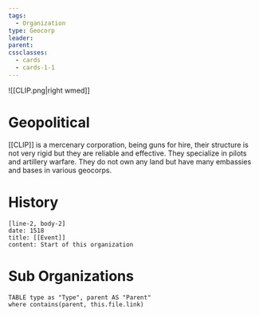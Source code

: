 ```yaml
---
tags:
  - Organization
type: Geocorp
leader: 
parent: 
cssclasses:
  - cards
  - cards-1-1
---
```

![[CLIP.png|right wmed]]
# Geopolitical
[[CLIP]] is a mercenary corporation, being guns for hire, their structure is not very rigid but they are reliable and effective. They specialize in pilots and artillery warfare.
They do not own any land but have many embassies and bases in various geocorps.
# History

```timeline-labeled
[line-2, body-2]
date: 1518
title: [[Event]]
content: Start of this organization

```
# Sub Organizations
```dataview
TABLE type as "Type", parent AS "Parent"
where contains(parent, this.file.link)
```
